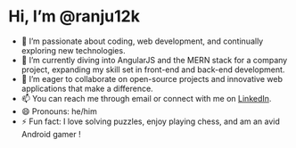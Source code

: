 # Hi, I’m @ranju12k

- 👀 I’m passionate about coding, web development, and continually exploring new technologies.
- 🌱 I’m currently diving into AngularJS and the MERN stack for a company project, expanding my skill set in front-end and back-end development.
- 💞️ I’m eager to collaborate on open-source projects and innovative web applications that make a difference.
- 📫 You can reach me through email or connect with me on [LinkedIn](https://www.linkedin.com/in/ranjith-m-r-24473417a/).
- 😄 Pronouns: he/him
- ⚡ Fun fact: I love solving puzzles, enjoy playing chess, and am an avid Android gamer !

<!---
ranju12k/ranju12k is a ✨ special ✨ repository because its `README.md` (this file) appears on your GitHub profile.
You can click the Preview link to take a look at your changes.
--->
